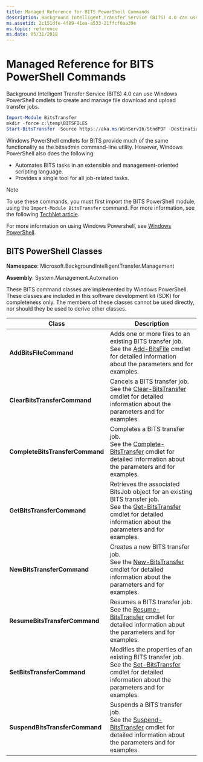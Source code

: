 ```yaml
---
title: Managed Reference for BITS PowerShell Commands
description: Background Intelligent Transfer Service (BITS) 4.0 can use Windows PowerShell cmdlets to manage transfer jobs.
ms.assetid: 2c151dfe-4f89-41ea-a533-21ffcf0aa39e
ms.topic: reference
ms.date: 05/31/2018
---
```


# Managed Reference for BITS PowerShell Commands

Background Intelligent Transfer Service (BITS) 4.0 can use Windows PowerShell cmdlets to create and manage file download and upload transfer jobs.

```PowerShell
Import-Module BitsTransfer
mkdir -force c:\temp\BITSFILES
Start-BitsTransfer -Source https://aka.ms/WinServ16/StndPDF -Destination c:\temp\BITSFILES\WindowsServer2016.pdf
```

Windows PowerShell cmdlets for BITS provide much of the same functionality as the bitsadmin command-line utility. However, Windows PowerShell also does the following:

-   Automates BITS tasks in an extensible and management-oriented scripting language.
-   Provides a single tool for all job-related tasks.

> [!Note]  
> To use these commands, you must first import the BITS PowerShell module, using the `Import-Module BitsTransfer` command. For more information, see the following [TechNet article](/previous-versions/technet-magazine/ff382721(v=msdn.10)).

 

For more information on using Windows Powershell, see [Windows PowerShell](https://msdn.microsoft.com/library/dd835506(v=vs.85).aspx).

## BITS PowerShell Classes

**Namespace**: Microsoft.BackgroundIntelligentTransfer.Management

**Assembly**: System.Management.Automation

These BITS command classes are implemented by Windows PowerShell. These classes are included in this software development kit (SDK) for completeness only. The members of these classes cannot be used directly, nor should they be used to derive other classes.



| Class                           | Description                                                                                                                                                                                                                                         |
|---------------------------------|-----------------------------------------------------------------------------------------------------------------------------------------------------------------------------------------------------------------------------------------------------|
| **AddBitsFileCommand**          | Adds one or more files to an existing BITS transfer job.<br/> See the [Add-BitsFile](/previous-versions//dd347701(v=technet.10)) cmdlet for detailed information about the parameters and for examples.<br/>                       |
| **ClearBitsTransferCommand**    | Cancels a BITS transfer job.<br/> See the [Clear-BitsTransfer]( /previous-versions//dd347701(v=technet.10)) cmdlet for detailed information about the parameters and for examples.<br/>                                          |
| **CompleteBitsTransferCommand** | Completes a BITS transfer job.<br/> See the [Complete-BitsTransfer]( /previous-versions//dd347701(v=technet.10)) cmdlet for detailed information about the parameters and for examples.<br/>                                     |
| **GetBitsTransferCommand**      | Retrieves the associated BitsJob object for an existing BITS transfer job.<br/> See the [Get-BitsTransfer](/previous-versions//dd347701(v=technet.10)) cmdlet for detailed information about the parameters and for examples.<br/> |
| **NewBitsTransferCommand**      | Creates a new BITS transfer job.<br/> See the [New-BitsTransfer](/previous-versions//dd347701(v=technet.10)) cmdlet for detailed information about the parameters and for examples.<br/>                                           |
| **ResumeBitsTransferCommand**   | Resumes a BITS transfer job.<br/> See the [Resume-BitsTransfer](/previous-versions//dd347701(v=technet.10)) cmdlet for detailed information about the parameters and for examples.<br/>                                            |
| **SetBitsTransferCommand**      | Modifies the properties of an existing BITS transfer job.<br/> See the [Set-BitsTransfer](/previous-versions//dd347701(v=technet.10)) cmdlet for detailed information about the parameters and for examples.<br/>                  |
| **SuspendBitsTransferCommand**  | Suspends a BITS transfer job.<br/> See the [Suspend-BitsTransfer](/previous-versions//dd347701(v=technet.10)) cmdlet for detailed information about the parameters and for examples.<br/>                                          |



 

 

